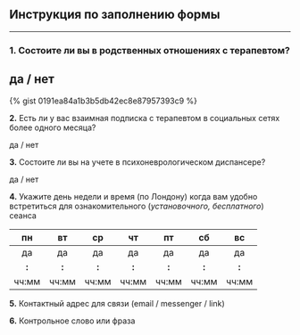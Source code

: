 ## Инструкция по заполнению формы
---

### 1. Состоите ли вы в родственных отношениях с терапевтом?

## да / нет

{% gist 0191ea84a1b3b5db42ec8e87957393c9 %} 

**2.** Есть ли у вас взаимная подписка с терапевтом в социальных сетях более одного месяца?

да / нет

**3.** Состоите ли вы на учете в психоневрологическом диспансере?

да / нет

**4.** Укажите день недели и время (по Лондону) когда вам удобно встретиться для ознакомительного (*установочного, бесплатного*) сеанса 

|пн |вт |ср |чт |пт |сб |вс|
|:----:|:----:|:----:|:----:|:----:|:----:|:----:|
|да|да|да|да|да|да|да|
|__:__|__:__|__:__|__:__|__:__|__:__|__:__|
|чч:мм|чч:мм|чч:мм|чч:мм|чч:мм|чч:мм|чч:мм|


**5.** Контактный адрес для связи (email / messenger / link)



**6.** Контрольное слово или фраза


